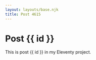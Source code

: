 ```yaml
---
layout: layouts/base.njk
title: Post 4615
---
```


# Post {{ id }}

This is post {{ id }} in my Eleventy project.
